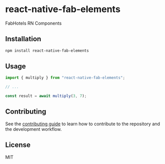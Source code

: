# react-native-fab-elements

FabHotels RN Components

## Installation

```sh
npm install react-native-fab-elements
```

## Usage

```js
import { multiply } from "react-native-fab-elements";

// ...

const result = await multiply(3, 7);
```

## Contributing

See the [contributing guide](CONTRIBUTING.md) to learn how to contribute to the repository and the development workflow.

## License

MIT
